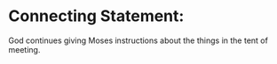 # Connecting Statement:

God continues giving Moses instructions about the things in the tent of meeting.